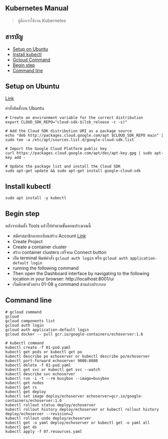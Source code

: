## Kubernetes Manual
> คู่มือการใช้งาน Kubernetes

## สารบัญ
- [Setup on Ubuntu](#setup-on-ubuntu)
- [Install kubectl](#install-kubectl)
- [Gcloud Command](#gcloud-command)
- [Begin step](#begin-step)
- [Command line](#command-line)

## Setup on Ubuntu
[Link](https://cloud.google.com/sdk/docs/quickstart-debian-ubuntu)<br>

คำสั่งติดตั้งบน Ubuntu<br>
```
# Create an environment variable for the correct distribution
export CLOUD_SDK_REPO="cloud-sdk-$(lsb_release -c -s)"

# Add the Cloud SDK distribution URI as a package source
echo "deb http://packages.cloud.google.com/apt $CLOUD_SDK_REPO main" | sudo tee -a /etc/apt/sources.list.d/google-cloud-sdk.list

# Import the Google Cloud Platform public key
curl https://packages.cloud.google.com/apt/doc/apt-key.gpg | sudo apt-key add -

# Update the package list and install the Cloud SDK
sudo apt-get update && sudo apt-get install google-cloud-sdk
```

## Install kubectl
`sudo apt install -y kubectl`

## Begin step
หลังจากติดตั้ง Tools แล้วให้ทำตามขั้นตอนประมาณนี้
- สมัครสมาชิกลงทะเบียนสร้าง Account [Link](https://cloud.google.com/)
- Create Project
- Create a container cluster
- สร้าง container clusters เสร็จกด Connect button
- เปิด terminal พิมพ์คำสั่ง `gcloud auth login` หรือ `gcloud auth application-default login`
- running the following command
- Then open the Dashboard interface by navigating to the following location in your browser: http://localhost:8001/ui
- เริ่มศึกษาตัวอย่าง 01-08 ดู command ด้านล่างประกอบ


## Command line
```
# gcloud command
gcloud
gcloud components list
gcloud auth login
gcloud auth application-default login
gcloud docker -- pull gcr.io/google-containers/echoserver:1.6

# kubectl command
kubectl create -f 01-pod.yaml
kubectl get pods or kubectl get po
kubectl describe po echoserver or kubectl describe po/echoserver
kubectl port-forward echoserver 9000:8080
kubectl delete -f 01-pod.yaml
kubectl get svc or kubectl get svc --watch
kubectl describe svc echoserver
kubectl run -i -t --rm busybox --image=busybox
kubectl get nodes
kubectl get rs
kubectl get deploy
kubectl set image deploy/echoserver echoserver=gcr.io/google-containers/echoserver:1.6
kubectl rollout status deploy/echoserver
kubectl rollout history deploy/echoserver or kubectl rollout history deploy/echoserver --revision=2
kubectl rollout undo deploy/echoserver
kubectl get -o yaml deploy/echoserver or kubectl get -o yaml all
kubectl get ds
kubectl apply -f 07.resources.yaml
```